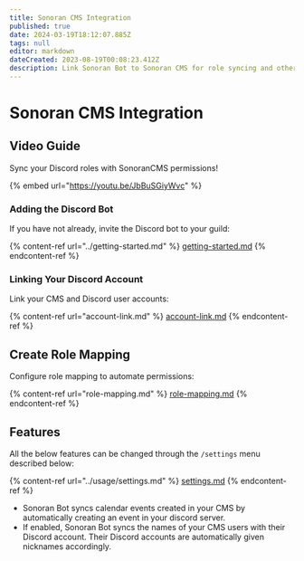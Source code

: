 ```yaml
---
title: Sonoran CMS Integration
published: true
date: 2024-03-19T18:12:07.885Z
tags: null
editor: markdown
dateCreated: 2023-08-19T00:08:23.412Z
description: Link Sonoran Bot to Sonoran CMS for role syncing and other handy features!
---
```


# Sonoran CMS Integration

## Video Guide

Sync your Discord roles with SonoranCMS permissions!

{% embed url="https://youtu.be/JbBuSGiyWvc" %}

### Adding the Discord Bot <a href="#role-mapping-in-cms" id="role-mapping-in-cms"></a>

If you have not already, invite the Discord bot to your guild:

{% content-ref url="../getting-started.md" %}
[getting-started.md](../getting-started.md)
{% endcontent-ref %}

### Linking Your Discord Account <a href="#role-mapping-in-cms" id="role-mapping-in-cms"></a>

Link your CMS and Discord user accounts:

{% content-ref url="account-link.md" %}
[account-link.md](account-link.md)
{% endcontent-ref %}

## Create Role Mapping <a href="#role-syncing" id="role-syncing"></a>

Configure role mapping to automate permissions:

{% content-ref url="role-mapping.md" %}
[role-mapping.md](role-mapping.md)
{% endcontent-ref %}

## Features <a href="#features" id="features"></a>

All the below features can be changed through the `/settings` menu described below:

{% content-ref url="../usage/settings.md" %}
[settings.md](../usage/settings.md)
{% endcontent-ref %}

* Sonoran Bot syncs calendar events created in your CMS by automatically creating an event in your discord server.
* If enabled, Sonoran Bot syncs the names of your CMS users with their Discord account. Their Discord accounts are automatically given nicknames accordingly.

